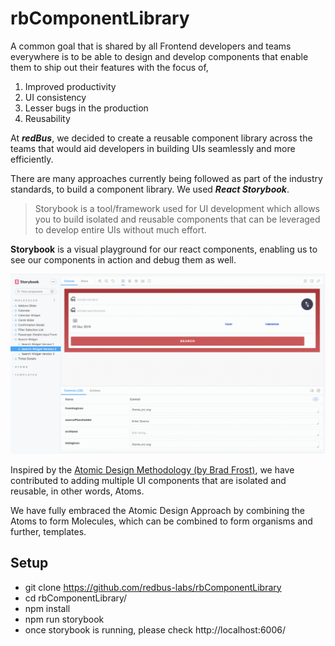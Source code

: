 # rbComponentLibrary

A common goal that is shared by all Frontend developers and teams everywhere is to be able to design and develop components that enable them to ship out their features with the focus of,

1. Improved productivity
2. UI consistency
3. Lesser bugs in the production
4. Reusability

At **_redBus_**, we decided to create a reusable component library across the teams that would aid developers in building UIs seamlessly and more efficiently.

There are many approaches currently being followed as part of the industry standards, to build a component library. We used **_React Storybook_**.

>Storybook is a tool/framework used for UI development which allows you to build isolated and reusable components that can be leveraged to develop entire UIs without much effort.

**Storybook** is a visual playground for our react components, enabling us to see our components in action and debug them as well.

<img src="./public/storybook.gif" />

Inspired by the [Atomic Design Methodology (by Brad Frost)](https://atomicdesign.bradfrost.com/chapter-2/), we have contributed to adding multiple UI components that are isolated and reusable, in other words, Atoms.

We have fully embraced the Atomic Design Approach by combining the Atoms to form Molecules, which can be combined to form organisms and further, templates.

## Setup
* git clone https://github.com/redbus-labs/rbComponentLibrary
* cd rbComponentLibrary/
* npm install
* npm run storybook
* once storybook is running, please check http://localhost:6006/

